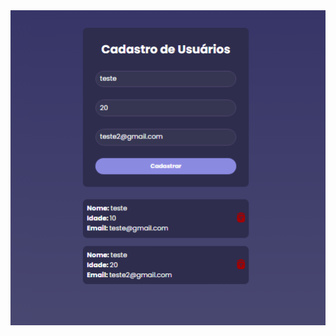 <img src="https://github.com/jeffcolyn/Cadastro-de-usuarios-Front/blob/main/src/assets/page.png?raw=true">
